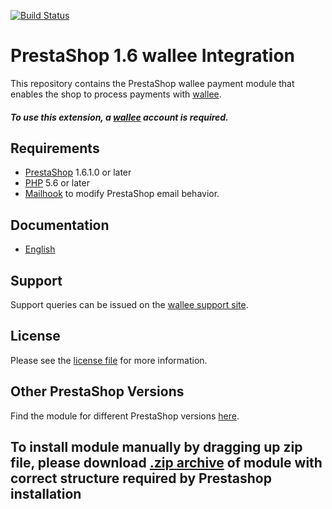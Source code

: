[![Build Status](https://travis-ci.org/wallee-payment/prestashop-1.6.svg?branch=master)](https://travis-ci.org/wallee-payment/prestashop-1.6)



# PrestaShop 1.6 wallee Integration
This repository contains the PrestaShop wallee payment module that enables the shop to process payments with [wallee](https://www.wallee.com).

##### To use this extension, a [wallee](https://app-wallee.com/user/signup) account is required.

## Requirements

* [PrestaShop](https://www.prestashop.com/) 1.6.1.0 or later
* [PHP](http://php.net/) 5.6 or later
* [Mailhook](https://github.com/wallee-payment/prestashop-mailhook/releases) to modify PrestaShop email behavior.

## Documentation

* [English](https://plugin-documentation.wallee.com/wallee-payment/prestashop-1.6/1.2.35/docs/en/documentation.html)

## Support

Support queries can be issued on the [wallee support site](https://app-wallee.com/space/select?target=/support).

## License

Please see the [license file](https://github.com/wallee-payment/prestashop-1.6/blob/1.2.35/LICENSE) for more information.

## Other PrestaShop Versions

Find the module for different PrestaShop versions [here](../../../prestashop).

## To install module manually by dragging up zip file, please download [.zip archive](../../releases/latest/download/wallee.zip) of module with correct structure required by Prestashop installation
